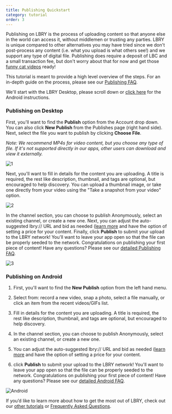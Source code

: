 ```yaml
---
title: Publishing Quickstart
category: tutorial
order: 3
---
```


Publishing on LBRY is the process of uploading content so that anyone else in the world can access it, without middlemen or trusting any parties. LBRY is unique compared to other alternatives you may have tried since we don't post-process any content (i.e. what you upload is what others see!) and we support any type of digital file. Publishing does require a deposit of LBC and a small transaction fee, but don't worry about that for now and get those [funny cat videos](https://beta.lbry.tv/cats:cb) ready! 

This tutorial is meant to provide a high level overview of the steps. For an in-depth guide on the process, please see our [Publishing FAQ](/faq/how-to-publish).

We'll start with the LBRY Desktop, please scroll down or [click here](#android) for the Android instructions. 

### Publishing on Desktop
First, you'll want to find the **Publish** option from the Account drop down. You can also click **New Publish** from the Publishes page (right hand side). Next, select the file you want to publish by clicking **Choose File**. 

*Note: We recommend MP4s for video content, but you choose any type of file. If it's not supported directly in our apps, other users can download and view it externally.*

![1](https://spee.ch/a/publish-1.png)

Next, you'll want to fill in details for the content you are uploading. A title is required, the rest like description, thumbnail, and tags are optional, but encouraged to help discovery. You can upload a thumbnail image, or take one directly from your video using the "Take a snapshot from your video" option. 

![2](https://spee.ch/7/publish-2.png)

In the channel section, you can choose to publish Anonymously, select an existing channel, or create a new one. Next, you can adjust the auto-suggested lbry:// URL and bid as needed ([learn more](/faq/naming) and have the option of setting a price for your content. Finally, click **Publish** to submit your upload to the LBRY network! You'll want to leave your app open so that the file can be properly seeded to the network. Congratulations on publishing your first piece of content! Have any questions? Please see our [detailed Publishing FAQ](/faq/how-to-publish).

![3](https://spee.ch/3/publish-3.png)

### Publishing on Android
1) First, you'll want to find the **New Publish** option from the left hand menu. 

1) Select from: record a new video, snap a photo, select a file manually, or click an item from the recent videos/GIFs list. 

1) Fill in details for the content you are uploading. A title is required, the rest like description, thumbnail, and tags are optional, but encouraged to help discovery. 

1) In the channel section, you can choose to publish Anonymously, select an existing channel, or create a new one.

1) You can adjust the auto-suggested lbry:// URL and bid as needed ([learn more](/faq/naming) and have the option of setting a price for your content.

1) click **Publish** to submit your upload to the LBRY network! You'll want to leave your app open so that the file can be properly seeded to the network. Congratulations on publishing your first piece of content! Have any questions? Please see our [detailed Android FAQ](/faq/android-basics).

![Android](https://spee.ch/9/android-publish-1.png)

If you’d like to learn more about how to get the most out of LBRY, check out our [other tutorials](https://lbry.com/faq?category=tutorial) or [Frequently Asked Questions](https://lbry.com/faq).
